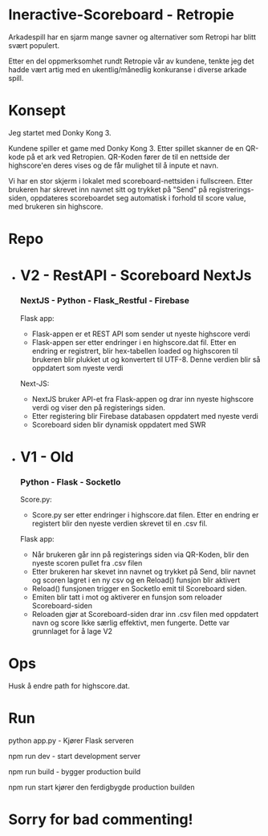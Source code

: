 

# Ineractive-Scoreboard - Retropie

Arkadespill har en sjarm mange savner og alternativer som Retropi har blitt svært populert.

Etter en del oppmerksomhet rundt Retropie vår av kundene, tenkte jeg det hadde vært artig med en ukentlig/månedlig konkuranse i diverse arkade spill.

# Konsept
Jeg startet med Donky Kong 3. 



Kundene spiller et game med Donky Kong 3. Etter spillet skanner de en QR-kode på et ark ved Retropien. QR-Koden fører de til en nettside der highscore'en deres vises og de får mulighet til å inpute et navn.

Vi har en stor skjerm i lokalet med scoreboard-nettsiden i fullscreen. 
Etter brukeren har skrevet inn navnet sitt og trykket på "Send" på registrerings-siden, oppdateres scoreboardet seg automatisk i forhold til score value, med brukeren sin highscore.

# Repo

 - # V2 - RestAPI - Scoreboard NextJs
    ### NextJS - Python - Flask_Restful - Firebase
    Flask app:

    - Flask-appen er et REST API som sender ut nyeste highscore verdi
    - Flask-appen ser etter endringer i en highscore.dat fil. Etter en endring er registrert, blir hex-tabellen loaded og highscoren til brukeren blir plukket ut og konvertert til UTF-8. Denne verdien blir så oppdatert som nyeste verdi

    Next-JS:
    - NextJS bruker API-et fra Flask-appen og drar inn nyeste highscore verdi og viser den på registerings siden.
    - Etter registering blir Firebase databasen oppdatert med nyeste verdi
    - Scoreboard siden blir dynamisk oppdatert med SWR

- # V1 - Old
    
    ### Python - Flask - SocketIo
    Score.py:
    - Score.py ser etter endringer i highscore.dat filen. Etter en endring er registert blir den nyeste verdien skrevet til en .csv fil.
    
    Flask app:
    - Når brukeren går inn på registerings siden via QR-Koden, blir den nyeste scoren pullet fra .csv filen
    - Etter brukeren har skevet inn navnet og trykket på Send, blir navnet og scoren lagret i en ny csv og en Reload() funsjon blir aktivert
    - Reload() funsjonen trigger en SocketIo emit til Scoreboard siden.
    - Emiten blir tatt i mot og aktiverer en funsjon som reloader Scoreboard-siden
    - Reloaden gjør at Scoreboard-siden drar inn .csv filen med oppdatert navn og score
    Ikke særlig effektivt, men fungerte. Dette var grunnlaget for å lage V2 
    
# Ops

Husk å endre path for highscore.dat.

# Run

python app.py - Kjører Flask serveren

npm run dev - start development server

npm run build - bygger production build

npm run start kjører den ferdigbygde production builden


# Sorry for bad commenting!



